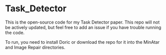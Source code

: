 # Task_Detector

This is the open-source code for my Task Detector paper. 
This repo will not be actively updated, but feel free to add an issue if you have trouble running the code.

To run, you need to install Doric or download the repo for it into the MinAtar and Image Repair directories.
